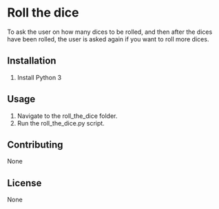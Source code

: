 # Roll the dice

To ask the user on how many dices to be rolled, and then after the dices have been rolled, the user is asked again if you want to roll more dices.

## Installation

1. Install Python 3

## Usage

1. Navigate to the roll_the_dice folder.
2. Run the roll_the_dice.py script.

## Contributing

None

## License

None
